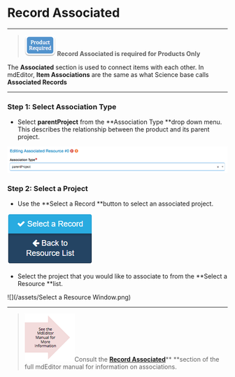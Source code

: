 # Record Associated

---

> ![](/assets/product_required_small.png) **Record Associated is required for Products Only**

The **Associated** section is used to connect items with each other. In mdEditor, **Item Associations** are the same as what Science base calls **Associated Records**

---

### Step 1: Select Association Type

* Select **parentProject** from the **Association Type **drop down menu. This describes the relationship between the product and its parent project.

![](/assets/parentProject_association_lcc.png)

### Step 2: Select a Project

* Use the **Select a Record **button to select an associated project.

![](/assets/Select_a_Record_Button.png)

* Select the project that you would like to associate to from the **Select a Resource **list.

![](/assets/Select a Resource Window.png)

---

> ![](/assets/see_full_manual_for.png)Consult the [**Record Associated**](https://adiwg.gitbooks.io/mdeditor/content/record/edit/record-associated.html)** **section of the full mdEditor manual for information on associations.




